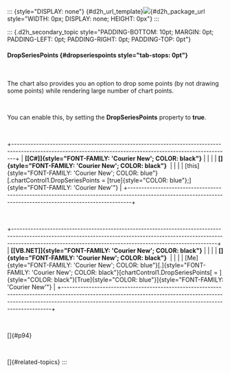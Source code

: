 ::: {style="DISPLAY: none"}
[](ms-xhelp:///?Id=d2h_url_template){#d2h_url_template}![](!package_url!){#d2h_package_url style="WIDTH: 0px; DISPLAY: none; HEIGHT: 0px"}
:::

::: {.d2h_secondary_topic style="PADDING-BOTTOM: 10pt; MARGIN: 0pt; PADDING-LEFT: 0pt; PADDING-RIGHT: 0pt; PADDING-TOP: 0pt"}
#### DropSeriesPoints {#dropseriespoints style="tab-stops: 0pt"}

 

The chart also provides you an option to drop some points (by not drawing some points) while rendering large number of chart points.

 

You can enable this, by setting the **DropSeriesPoints** property to **true**.

 

+-------------------------------------------------------------------------------------------------------------------------------------------------------------+
| **[\[C#\]]{style="FONT-FAMILY: 'Courier New'; COLOR: black"}**                                                                                              |
|                                                                                                                                                             |
| **[]{style="FONT-FAMILY: 'Courier New'; COLOR: black"}**                                                                                                    |
|                                                                                                                                                             |
| [this]{style="FONT-FAMILY: 'Courier New'; COLOR: blue"}[.chartControl1.DropSeriesPoints = [true]{style="COLOR: blue"};]{style="FONT-FAMILY: 'Courier New'"} |
+-------------------------------------------------------------------------------------------------------------------------------------------------------------+

 

+--------------------------------------------------------------------------------------------------------------------------------------------------------------------------------------------------------------------------------------+
| **[\[VB.NET\]]{style="FONT-FAMILY: 'Courier New'; COLOR: black"}**                                                                                                                                                                   |
|                                                                                                                                                                                                                                      |
| **[]{style="FONT-FAMILY: 'Courier New'; COLOR: black"}**                                                                                                                                                                             |
|                                                                                                                                                                                                                                      |
| [Me]{style="FONT-FAMILY: 'Courier New'; COLOR: blue"}[.]{style="FONT-FAMILY: 'Courier New'; COLOR: black"}[chartControl1.DropSeriesPoints[ = ]{style="COLOR: black"}[True]{style="COLOR: blue"}]{style="FONT-FAMILY: 'Courier New'"} |
+--------------------------------------------------------------------------------------------------------------------------------------------------------------------------------------------------------------------------------------+

 

[]{#p94} 

 

[]{#related-topics}
:::
